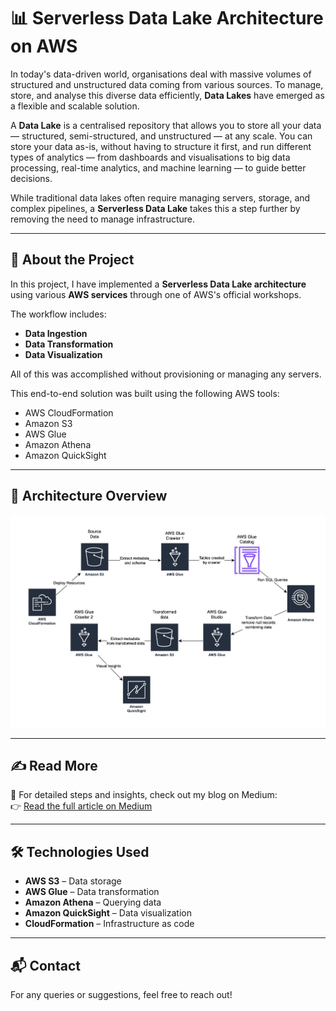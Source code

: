 # 📊 Serverless Data Lake Architecture on AWS

In today's data-driven world, organisations deal with massive volumes of structured and unstructured data coming from various sources. To manage, store, and analyse this diverse data efficiently, **Data Lakes** have emerged as a flexible and scalable solution.

A **Data Lake** is a centralised repository that allows you to store all your data — structured, semi-structured, and unstructured — at any scale. You can store your data as-is, without having to structure it first, and run different types of analytics — from dashboards and visualisations to big data processing, real-time analytics, and machine learning — to guide better decisions.

While traditional data lakes often require managing servers, storage, and complex pipelines, a **Serverless Data Lake** takes this a step further by removing the need to manage infrastructure.

---

## 🚀 About the Project

In this project, I have implemented a **Serverless Data Lake architecture** using various **AWS services** through one of AWS's official workshops.

The workflow includes:

- **Data Ingestion**
- **Data Transformation**
- **Data Visualization**

All of this was accomplished without provisioning or managing any servers.

This end-to-end solution was built using the following AWS tools:

- AWS CloudFormation
- Amazon S3
- AWS Glue
- Amazon Athena
- Amazon QuickSight

---

## 🧱 Architecture Overview

![Architecture Diagram](images/sdl_architecture1.jpg)
<!-- Replace with your actual image path or link -->

---

## ✍️ Read More

📖 For detailed steps and insights, check out my blog on Medium:  
👉 [Read the full article on Medium](https://medium.com/@singh04angad/serverless-data-lake-74fc4a2c18c3)
<!-- Replace with your actual Medium URL -->

---

## 🛠 Technologies Used

- **AWS S3** – Data storage  
- **AWS Glue** – Data transformation  
- **Amazon Athena** – Querying data  
- **Amazon QuickSight** – Data visualization  
- **CloudFormation** – Infrastructure as code  

---

## 📬 Contact

For any queries or suggestions, feel free to reach out!

